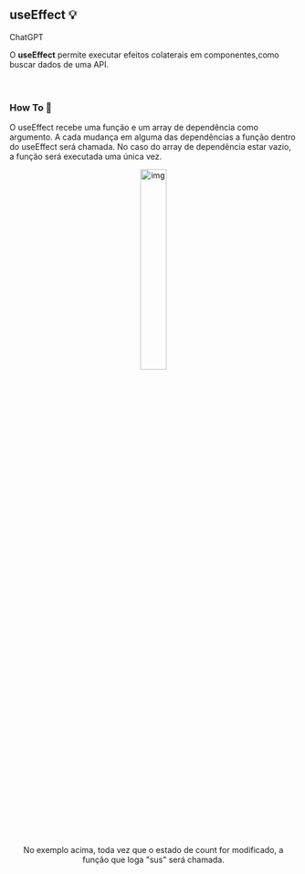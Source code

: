 ## useEffect 💡
ChatGPT

O <strong>useEffect</strong> permite executar efeitos colaterais em componentes,como buscar dados de uma API.
<br><br><br>

### How To 📖
O useEffect recebe uma função e um array de dependência como argumento. A cada mudança em alguma das dependências a função dentro do useEffect será chamada. No caso do array de dependência estar vazio, a função será executada uma única vez.
<p align="center">
  <img src="https://github.com/Lucas-Tito/Learning_ReactJS/assets/61806906/a8e70696-1ce7-4765-8009-32fd98575c5a" alt="img" width="30%"/>
</p>

<p align="center">No exemplo acima, toda vez que o estado de count for modificado, a função que loga "sus" será chamada.</p>
